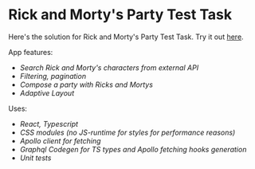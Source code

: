 # Rick and Morty's Party Test Task

Here's the solution for Rick and Morty's Party Test Task. Try it out [here](https://rickandmorty-test.vercel.app/).

App features:

- *Search Rick and Morty's characters from external API*
- *Filtering, pagination*
- *Compose a party with Ricks and Mortys*
- *Adaptive Layout*

Uses:
- *React, Typescript*
- *CSS modules (no JS-runtime for styles for performance reasons)*
- *Apollo client for fetching*
- *Graphql Codegen for TS types and Apollo fetching hooks generation*
- *Unit tests*